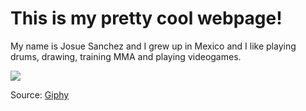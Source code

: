 # This is my pretty cool webpage!

My name is Josue Sanchez and I grew up in Mexico and I like playing drums, drawing, training MMA and playing videogames.

![](https://media.giphy.com/media/20Gn7CnbXYdzy/giphy.gif)

Source: [Giphy](https://media.giphy.com/media/20Gn7CnbXYdzy/giphy.gif)
